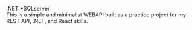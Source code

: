 .NET +SQLserver
<br/>
This is a simple and minimalist WEBAPI built as a practice project for my REST API, .NET, and React skills.
